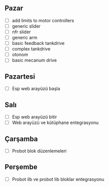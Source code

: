  ## Pazar
 - [ ] add limits to motor controllers
 - [ ] generic slider
 - [ ] nfr slider
 - [ ] generic arm
 - [ ] basic feedback tankdrive
 - [ ] complex tankdrive
 - [ ] otonom
 - [ ] basic mecanum drive

## Pazartesi
 - [ ] Esp web arayüzü başla

## Salı
 - [ ] Esp web arayüzü bitir
 - [ ] Web arayüzü ve kütüphane entegrasyonu

## Çarşamba
 - [ ] Probot blok düzenlemeleri

## Perşembe
 - [ ] Probot ilb ve probot lib bloklar entegrasyonu


